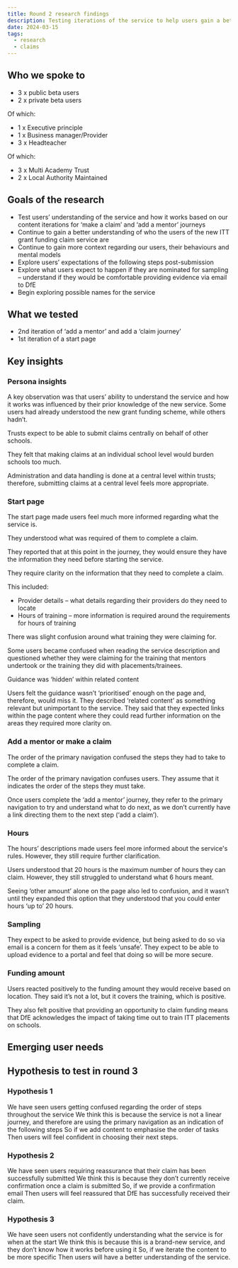 ```yaml
---
title: Round 2 research findings
description: Testing iterations of the service to help users gain a better understanding of the service, as well as their expectations of post-submission and sampling
date: 2024-03-15
tags:
  - research
  - claims
---
```


## Who we spoke to

- 3 x public beta users
- 2 x private beta users

Of which:

- 1 x Executive principle
- 1 x Business manager/Provider
- 3 x Headteacher

Of which:

- 3 x Multi Academy Trust
- 2 x Local Authority Maintained

## Goals of the research

- Test users’ understanding of the service and how it works based on our content iterations for ‘make a claim’ and ‘add a mentor’ journeys
- Continue to gain a better understanding of who the users of the new ITT grant funding claim service are
- Continue to gain more context regarding our users, their behaviours and mental models
- Explore users’ expectations of the following steps post-submission
- Explore what users expect to happen if they are nominated for sampling – understand if they would be comfortable providing evidence via email to DfE
- Begin exploring possible names for the service

## What we tested

- 2nd iteration of ‘add a mentor’ and add a ‘claim journey’
- 1st iteration of a start page

## Key insights

### Persona insights

A key observation was that users’ ability to understand the service and how it works was influenced by their prior knowledge of the new service. Some users had already understood the new grant funding scheme, while others hadn’t.

Trusts expect to be able to submit claims centrally on behalf of other schools.

They felt that making claims at an individual school level would burden schools too much.

Administration and data handling is done at a central level within trusts; therefore, submitting claims at a central level feels more appropriate.

### Start page

The start page made users feel much more informed regarding what the service is.

They understood what was required of them to complete a claim.

They reported that at this point in the journey, they would ensure they have the information they need before starting the service.

They require clarity on the information that they need to complete a claim.

This included:

- Provider details – what details regarding their providers do they need to locate
- Hours of training – more information is required around the requirements for hours of training

There was slight confusion around what training they were claiming for.

Some users became confused when reading the service description and questioned whether they were claiming for the training that mentors undertook or the training they did with placements/trainees.

Guidance was ‘hidden’ within related content

Users felt the guidance wasn’t ‘prioritised’ enough on the page and, therefore, would miss it. They described ‘related content’ as something relevant but unimportant to the service. They said that they expected links within the page content where they could read further information on the areas they required more clarity on.

### Add a mentor or make a claim

The order of the primary navigation confused the steps they had to take to complete a claim.

The order of the primary navigation confuses users. They assume that it indicates the order of the steps they must take.

Once users complete the ‘add a mentor’ journey, they refer to the primary navigation to try and understand what to do next, as we don’t currently have a link directing them to the next step (‘add a claim’).

### Hours

The hours’ descriptions made users feel more informed about the service's rules. However, they still require further clarification.

Users understood that 20 hours is the maximum number of hours they can claim. However, they still struggled to understand what 6 hours meant.

Seeing ‘other amount’ alone on the page also led to confusion, and it wasn’t until they expanded this option that they understood that you could enter hours ‘up to’ 20 hours.

### Sampling

They expect to be asked to provide evidence, but being asked to do so via email is a concern for them as it feels ‘unsafe’. They expect to be able to upload evidence to a portal and feel that doing so will be more secure.

### Funding amount

Users reacted positively to the funding amount they would receive based on location. They said it’s not a lot, but it covers the training, which is positive.

They also felt positive that providing an opportunity to claim funding means that DfE acknowledges the impact of taking time out to train ITT placements on schools.

## Emerging user needs


## Hypothesis to test in round 3

### Hypothesis 1

We have seen users getting confused regarding the order of steps throughout the service
We think this is because the service is not a linear journey, and therefore are using the primary navigation as an indication of the following steps
So if we add content to emphasise the order of tasks
Then users will feel confident in choosing their next steps.

### Hypothesis 2

We have seen users requiring reassurance that their claim has been successfully submitted
We think this is because they don’t currently receive confirmation once a claim is submitted
So, if we provide a confirmation email
Then users will feel reassured that DfE has successfully received their claim.

### Hypothesis 3

We have seen users not confidently understanding what the service is for when at the start
We think this is because this is a brand-new service, and they don’t know how it works before using it
So, if we iterate the content to be more specific
Then users will have a better understanding of the service.
